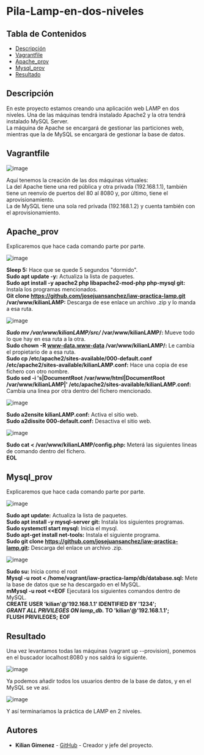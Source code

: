 # Pila-Lamp-en-dos-niveles

## Tabla de Contenidos
- [Descripción](#descripción)
- [Vagrantfile](#vagrantfile)
- [Apache_prov](#apache_prov)
- [Mysql_prov](#mysql_prov)
- [Resultado](#resultado)

## Descripción
En este proyecto estamos creando una aplicación web LAMP en dos niveles. Una de las máquinas tendrá instalado Apache2 y la otra tendrá instalado MySQL Server.  
La máquina de Apache se encargará de gestionar las particiones web, mientras que la de MySQL se encargará de gestionar la base de datos.  

## Vagrantfile
![image](https://github.com/user-attachments/assets/083ae84c-4b71-4c12-ad26-88f59cbf59de)

Aquí tenemos la creación de las dos máquinas virtuales:  
La del Apache tiene una red pública y otra privada (192.168.1.1), también tiene un reenvío de puertos del 80 al 8080 y, por último, tiene el aprovisionamiento.  
La de MySQL tiene una sola red privada (192.168.1.2) y cuenta también con el aprovisionamiento.

## Apache_prov
Explicaremos que hace cada comando parte por parte.

![image](https://github.com/user-attachments/assets/d7f927dd-7d65-4488-9c65-1b815252aa00)

**Sleep 5:** Hace que se quede 5 segundos "dormido".  
**Sudo apt update -y:** Actualiza la lista de paquetes.  
**Sudo apt install -y apache2 php libapache2-mod-php php-mysql git:** Instala los programas mencionados.  
**Git clone https://github.com/josejuansanchez/iaw-practica-lamp.git /var/www/kilianLAMP:** Descarga de ese enlace un archivo .zip y lo manda a esa ruta.  

![image](https://github.com/user-attachments/assets/da9749f7-0789-4725-a61f-907684947d32)

***Sudo mv /var/www/kilianLAMP/src/* /var/www/kilianLAMP/:** Mueve todo lo que hay en esa ruta a la otra.  
**Sudo chown -R www-data.www-data /var/www/kilianLAMP/:** Le cambia el propietario de a esa ruta.  
**Sudo cp /etc/apache2/sites-available/000-default.conf /etc/apache2/sites-available/kilianLAMP.conf:** Hace una copia de ese fichero con otro nombre.  
**Sudo sed -i 's|DocumentRoot /var/www/html|DocumentRoot /var/www/kilianLAMP|' /etc/apache2/sites-available/kilianLAMP.conf:** Cambia una linea por otra dentro del fichero mencionado.  

![image](https://github.com/user-attachments/assets/bd58912c-98ef-4e68-bba6-28adf92bbeb2)

**Sudo a2ensite kilianLAMP.conf:** Activa el sitio web.  
**Sudo a2dissite 000-default.conf:** Desactiva el sitio web.  

![image](https://github.com/user-attachments/assets/9716f8a9-a205-4d0a-b785-24c899740780)

**Sudo cat <<EOL > /var/www/kilianLAMP/config.php:** Meterá las siguientes lineas de comando dentro del fichero.  
**<?php  
define('DB_HOST', '192.168.1.2');  
define('DB_NAME', 'lamp_db');  
define('DB_USER', 'kilian');  
define('DB_PASSWORD', '1234');  
\$mysqli = mysqli_connect(DB_HOST, DB_USER, DB_PASSWORD, DB_NAME);  
?>**
**EOL**  
  
## Mysql_prov
Explicaremos que hace cada comando parte por parte.  

![image](https://github.com/user-attachments/assets/dcc55844-ef46-4ee4-8c4d-8691fc8bf9c3)

**Sudo apt update:** Actualiza la lista de paquetes.  
**Sudo apt install -y mysql-server git:** Instala los siguientes programas.  
**Sudo systemctl start mysql:** Inicia el mysql.  
**Sudo apt-get install net-tools:** Instala el siguiente programa.  
**Sudo git clone https://github.com/josejuansanchez/iaw-practica-lamp.git:** Descarga del enlace un archivo .zip.  

![image](https://github.com/user-attachments/assets/87d7ca58-ea86-4fc3-92f2-5c61f0350861)

**Sudo su:** Inicia como el root  
**Mysql -u root < /home/vagrant/iaw-practica-lamp/db/database.sql:** Mete la base de datos que se ha descargado en el MySQL.  
**mMysql -u root <<EOF** Ejecutará los siguientes comandos dentro de MySQL.  
**CREATE USER 'kilian'@'192.168.1.1' IDENTIFIED BY '1234';**  
***GRANT ALL PRIVILEGES ON lamp_db.* TO 'kilian'@'192.168.1.1';**  
**FLUSH PRIVILEGES;**
**EOF**  

## Resultado
Una vez levantamos todas las máquinas (vagrant up --provision), ponemos en el buscador localhost:8080 y nos saldrá lo siguiente.

![image](https://github.com/user-attachments/assets/35000ad0-be05-44f7-aa1d-1eb0816ca572)

Ya podemos añadir todos los usuarios dentro de la base de datos, y en el MySQL se ve así.

![image](https://github.com/user-attachments/assets/da40331b-9c45-4d1a-bfed-a0598a076fb0)

Y así terminariamos la práctica de LAMP en 2 niveles.

## Autores
- **Kilian Gimenez** - [GitHub](https://github.com/Kilian-max) - Creador y jefe del proyecto.

